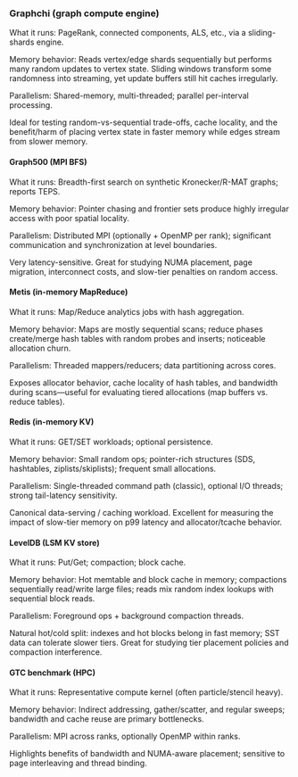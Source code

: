 ### Graphchi (graph compute engine)
What it runs: PageRank, connected components, ALS, etc., via a sliding-shards engine.

Memory behavior: Reads vertex/edge shards sequentially but performs many random updates to vertex state. Sliding windows transform some randomness into streaming, yet update buffers still hit caches irregularly.

Parallelism: Shared-memory, multi-threaded; parallel per-interval processing.

 Ideal for testing random-vs-sequential trade-offs, cache locality, and the benefit/harm of placing vertex state in faster memory while edges stream from slower memory.

#### Graph500 (MPI BFS)

What it runs: Breadth-first search on synthetic Kronecker/R-MAT graphs; reports TEPS.

Memory behavior: Pointer chasing and frontier sets produce highly irregular access with poor spatial locality.

Parallelism: Distributed MPI (optionally + OpenMP per rank); significant communication and synchronization at level boundaries.

 Very latency-sensitive. Great for studying NUMA placement, page migration, interconnect costs, and slow-tier penalties on random access.

#### Metis (in-memory MapReduce)

What it runs: Map/Reduce analytics jobs with hash aggregation.

Memory behavior: Maps are mostly sequential scans; reduce phases create/merge hash tables with random probes and inserts; noticeable allocation churn.

Parallelism: Threaded mappers/reducers; data partitioning across cores.

 Exposes allocator behavior, cache locality of hash tables, and bandwidth during scans—useful for evaluating tiered allocations (map buffers vs. reduce tables).

#### Redis (in-memory KV)

What it runs: GET/SET workloads; optional persistence.

Memory behavior: Small random ops; pointer-rich structures (SDS, hashtables, ziplists/skiplists); frequent small allocations.

Parallelism: Single-threaded command path (classic), optional I/O threads; strong tail-latency sensitivity.

 Canonical data-serving / caching workload. Excellent for measuring the impact of slow-tier memory on p99 latency and allocator/tcache behavior.

#### LevelDB (LSM KV store)

What it runs: Put/Get; compaction; block cache.

Memory behavior: Hot memtable and block cache in memory; compactions sequentially read/write large files; reads mix random index lookups with sequential block reads.

Parallelism: Foreground ops + background compaction threads.

 Natural hot/cold split: indexes and hot blocks belong in fast memory; SST data can tolerate slower tiers. Great for studying tier placement policies and compaction interference.


#### GTC benchmark (HPC)

What it runs: Representative compute kernel (often particle/stencil heavy).

Memory behavior: Indirect addressing, gather/scatter, and regular sweeps; bandwidth and cache reuse are primary bottlenecks.

Parallelism: MPI across ranks, optionally OpenMP within ranks.

 Highlights benefits of bandwidth and NUMA-aware placement; sensitive to page interleaving and thread binding.
